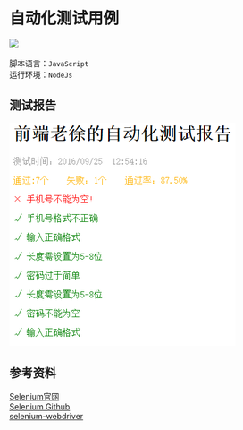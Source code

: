 # 自动化测试用例 #
[![](https://camo.githubusercontent.com/c5ee2f8cb386115bc32259d6a58d863ad9dc2e31/687474703a2f2f7777772e73656c656e69756d68712e6f72672f696d616765732f6269672d6c6f676f2e706e67)](http://www.seleniumhq.org/)

脚本语言：`JavaScript`  
运行环境：`NodeJs`

## 测试报告 ##
![](output.png)

## 参考资料 ##
[Selenium官网](http://docs.seleniumhq.org/)  
[Selenium Github](https://github.com/SeleniumHQ/selenium)  
[selenium-webdriver](http://seleniumhq.github.io/selenium/docs/api/javascript/module/selenium-webdriver/)

